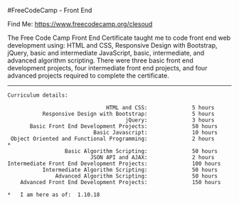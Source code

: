 #FreeCodeCamp - Front End

Find Me:  https://www.freecodecamp.org/clesoud

The Free Code Camp Front End Certificate taught me to code front end web development using: HTML and CSS, Responsive Design with Bootstrap, jQuery, basic and intermediate JavaScript, basic, intermediate, and advanced algorithm scripting. There were three basic front end development projects, four intermediate front end projects, and four advanced projects required to complete the certificate. 

------------------------------------------------------------------------
    Curriculum details: 

                                   HTML and CSS:              5 hours
               Responsive Design with Bootstrap:              5 hours
                                         jQuery:              3 hours
           Basic Front End Development Projects:              50 hours
                               Basic Javascript:              10 hours
     Object Oriented and Functional Programming:              2 hours       *
                      Basic Algorithm Scripting:              50 hours
                              JSON API and AJAX:              2 hours
    Intermediate Front End Development Projects:              100 hours
               Intermediate Algorithm Scripting:              50 hours
                   Advanced Algorithm Scripting:              50 hours
        Advanced Front End Development Projects:              150 hours
       
    *   I am here as of:  1.10.18
